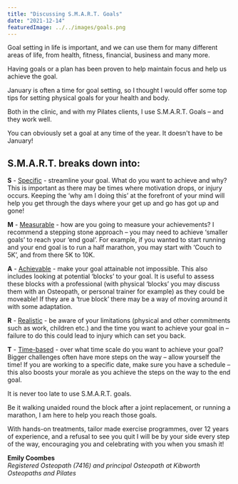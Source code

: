 ```yaml
---
title: "Discussing S.M.A.R.T. Goals"
date: "2021-12-14"
featuredImage: ../../images/goals.png
---
```


Goal setting in life is important, and we can use them for many different areas of life, from health, fitness, financial, business and many more.

Having goals or a plan has been proven to help maintain focus and help us achieve the goal.

January is often a time for goal setting, so I thought I would offer some top tips for setting physical goals for your health and body.

Both in the clinic, and with my Pilates clients, I use S.M.A.R.T. Goals – and they work well.

You can obviously set a goal at any time of the year. It doesn't have to be January!

<h2>S.M.A.R.T. breaks down into:</h2>

<strong>S</strong> - <span style="text-decoration: underline">Specific</span> - streamline your goal. What do you want to achieve and why? This is important as there may be times where motivation drops, or injury occurs. Keeping the ‘why am I doing this’ at the forefront of your mind will help you get through the days where your get up and go has got up and gone!

<strong>M</strong> - <span style="text-decoration: underline">Measurable</span> - how are you going to measure your achievements? I recommend a stepping stone approach – you may need to achieve ‘smaller goals’ to reach your ‘end goal’.  For example, if you wanted to start running and your end goal is to run a half marathon, you may start with ‘Couch to 5K’, and from there 5K to 10K.

<strong>A</strong> - <span style="text-decoration: underline">Achievable</span> - make your goal attainable not impossible. This also includes looking at potential ‘blocks’ to your goal. It is useful to assess these blocks with a professional (with physical ‘blocks’ you may discuss them with an Osteopath, or personal trainer for example) as they could be moveable! If they are a ‘true block’ there may be a way of moving around it with some adaptation.

<strong>R</strong> - <span style="text-decoration: underline">Realistic</span> - be aware of your limitations (physical and other commitments such as work, children etc.) and the time you want to achieve your goal in – failure to do this could lead to injury which can set you back.

<strong>T</strong> - <span style="text-decoration: underline">Time-based</span> - over what time scale do you want to achieve your goal? Bigger challenges often have more steps on the way – allow yourself the time! If you are working to a specific date, make sure you have a schedule – this also boosts your morale as you achieve the steps on the way to the end goal.

It is never too late to use S.M.A.R.T. goals.

Be it walking unaided round the block after a joint replacement, or running a marathon, I am here to help you reach those goals.

With hands-on treatments, tailor made exercise programmes, over 12 years of experience, and a refusal to see you quit I will be by your side every step of the way, encouraging you and celebrating with you when you smash it!

<strong>Emily Coombes</strong><br />
<em>Registered Osteopath (7416) and principal Osteopath at Kibworth Osteopaths and Pilates</em>